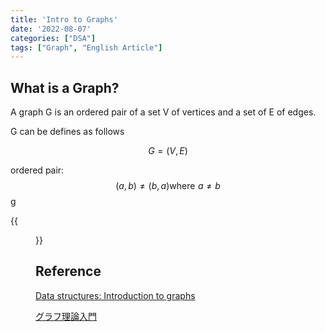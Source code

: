 ```yaml
---
title: 'Intro to Graphs'
date: '2022-08-07'
categories: ["DSA"]
tags: ["Graph", "English Article"]
---
```


## What is a Graph?

A graph G is an ordered pair of a set V of vertices and a set of E of edges.

G can be defines as follows

$$G=\left(V,E\right)$$

ordered pair:
$$(a, b) \neq \left(b,a\right) \text{where} \,\, a \neq b$$g

{{<figure src="./graph.png" alt="Graph" width="100%">}}

## Reference

[Data structures: Introduction to graphs](https://www.youtube.com/watch?v=gXgEDyodOJU)

[グラフ理論入門](https://dev.classmethod.jp/articles/graph-theory/)
